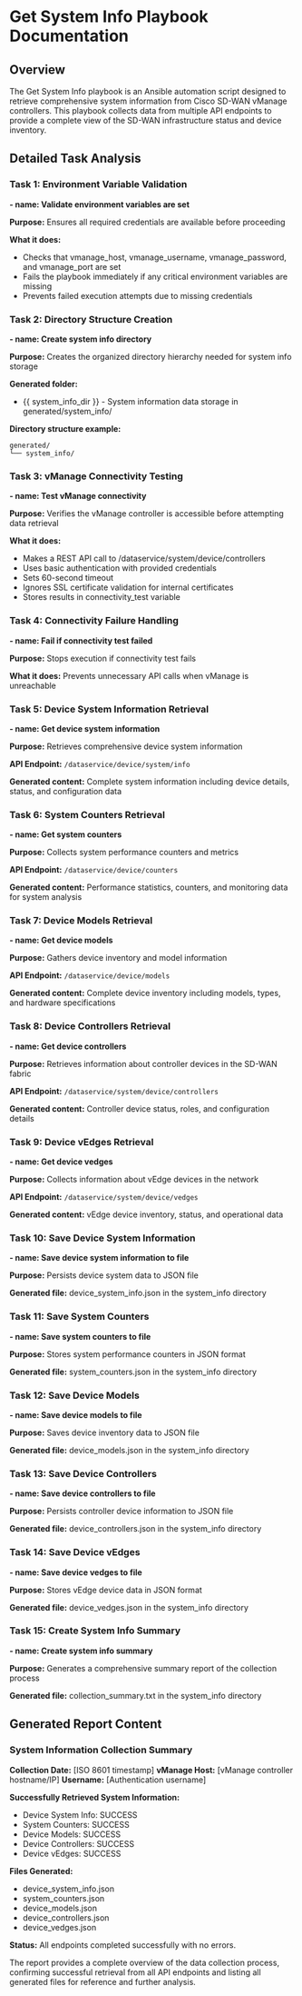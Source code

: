# Get System Info Playbook Documentation

## Overview

The Get System Info playbook is an Ansible automation script designed to retrieve comprehensive system information from Cisco SD-WAN vManage controllers. This playbook collects data from multiple API endpoints to provide a complete view of the SD-WAN infrastructure status and device inventory.

## Detailed Task Analysis

### Task 1: Environment Variable Validation

**- name: Validate environment variables are set**

**Purpose:** Ensures all required credentials are available before proceeding

**What it does:**
- Checks that vmanage_host, vmanage_username, vmanage_password, and vmanage_port are set
- Fails the playbook immediately if any critical environment variables are missing
- Prevents failed execution attempts due to missing credentials

### Task 2: Directory Structure Creation

**- name: Create system info directory**

**Purpose:** Creates the organized directory hierarchy needed for system info storage

**Generated folder:**
- {{ system_info_dir }} - System information data storage in generated/system_info/

**Directory structure example:**
```
generated/
└── system_info/
```

### Task 3: vManage Connectivity Testing

**- name: Test vManage connectivity**

**Purpose:** Verifies the vManage controller is accessible before attempting data retrieval

**What it does:**
- Makes a REST API call to /dataservice/system/device/controllers
- Uses basic authentication with provided credentials
- Sets 60-second timeout
- Ignores SSL certificate validation for internal certificates
- Stores results in connectivity_test variable

### Task 4: Connectivity Failure Handling

**- name: Fail if connectivity test failed**

**Purpose:** Stops execution if connectivity test fails

**What it does:** Prevents unnecessary API calls when vManage is unreachable

### Task 5: Device System Information Retrieval

**- name: Get device system information**

**Purpose:** Retrieves comprehensive device system information

**API Endpoint:** `/dataservice/device/system/info`

**Generated content:** Complete system information including device details, status, and configuration data

### Task 6: System Counters Retrieval

**- name: Get system counters**

**Purpose:** Collects system performance counters and metrics

**API Endpoint:** `/dataservice/device/counters`

**Generated content:** Performance statistics, counters, and monitoring data for system analysis

### Task 7: Device Models Retrieval

**- name: Get device models**

**Purpose:** Gathers device inventory and model information

**API Endpoint:** `/dataservice/device/models`

**Generated content:** Complete device inventory including models, types, and hardware specifications

### Task 8: Device Controllers Retrieval

**- name: Get device controllers**

**Purpose:** Retrieves information about controller devices in the SD-WAN fabric

**API Endpoint:** `/dataservice/system/device/controllers`

**Generated content:** Controller device status, roles, and configuration details

### Task 9: Device vEdges Retrieval

**- name: Get device vedges**

**Purpose:** Collects information about vEdge devices in the network

**API Endpoint:** `/dataservice/system/device/vedges`

**Generated content:** vEdge device inventory, status, and operational data

### Task 10: Save Device System Information

**- name: Save device system information to file**

**Purpose:** Persists device system data to JSON file

**Generated file:** device_system_info.json in the system_info directory

### Task 11: Save System Counters

**- name: Save system counters to file**

**Purpose:** Stores system performance counters in JSON format

**Generated file:** system_counters.json in the system_info directory

### Task 12: Save Device Models

**- name: Save device models to file**

**Purpose:** Saves device inventory data to JSON file

**Generated file:** device_models.json in the system_info directory

### Task 13: Save Device Controllers

**- name: Save device controllers to file**

**Purpose:** Persists controller device information to JSON file

**Generated file:** device_controllers.json in the system_info directory

### Task 14: Save Device vEdges

**- name: Save device vedges to file**

**Purpose:** Stores vEdge device data in JSON format

**Generated file:** device_vedges.json in the system_info directory

### Task 15: Create System Info Summary

**- name: Create system info summary**

**Purpose:** Generates a comprehensive summary report of the collection process

**Generated file:** collection_summary.txt in the system_info directory

## Generated Report Content

### System Information Collection Summary

**Collection Date:** [ISO 8601 timestamp]
**vManage Host:** [vManage controller hostname/IP]
**Username:** [Authentication username]

**Successfully Retrieved System Information:**
- Device System Info: SUCCESS
- System Counters: SUCCESS  
- Device Models: SUCCESS
- Device Controllers: SUCCESS
- Device vEdges: SUCCESS

**Files Generated:**
- device_system_info.json
- system_counters.json
- device_models.json
- device_controllers.json
- device_vedges.json

**Status:** All endpoints completed successfully with no errors.

The report provides a complete overview of the data collection process, confirming successful retrieval from all API endpoints and listing all generated files for reference and further analysis.
